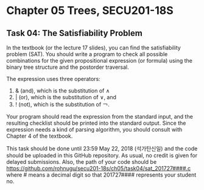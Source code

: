 # Chapter 05 Trees, SECU201-18S

## Task 04: The Satisfiability Problem
In the textbook (or the lecture 17 slides), you can find the satisfiability problem (SAT). You should write a program to check all possible combinations for the given propositional expression (or formula) using the binary tree structure and the postorder traversal.

The expression uses three operators:
1. & (and), which is the substitution of ∧
2. | (or), which is the substitution of ∨, and
3. ! (not), which is the substitution of ￢.

Your program should read the expression from the standard input, and the resulting checklist should be printed into the standard output. Since the expression needs a kind of parsing algorithm, you should consult with Chapter 4 of the textbook.

This task should be done until 23:59 May 22, 2018 (석가탄신일) and the code should be uploaded in this GitHub repository. As usual, no credit is given for delayed submissions. Also, the path of your code should be https://github.com/rohnugu/secu201-18s/ch05/task04/sat_201727####.c where # means a decimal digit so that 201727#### represents your student no.
